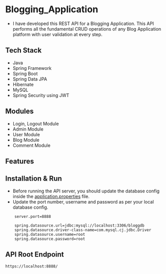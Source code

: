 # Blogging_Application

* I have developed this REST API for a Blogging Application. This API performs all the fundamental CRUD operations of any Blog Application platform with user validation at every step.

## Tech Stack

* Java
* Spring Framework
* Spring Boot
* Spring Data JPA
* Hibernate
* MySQL
* Spring Security using JWT

## Modules

* Login, Logout Module
* Admin Module
* User Module
* Blog Module
* Comment Module

## Features


## Installation & Run

* Before running the API server, you should update the database config inside the [application.properties](https://github.com/Lalitsingh28/Blogging_Application/tree/main/BloggingAppBackend/src/main/resources) file. 
* Update the port number, username and password as per your local database config.

```
    server.port=8888

    spring.datasource.url=jdbc:mysql://localhost:3306/bloggdb
    spring.datasource.driver-class-name=com.mysql.cj.jdbc.Driver
    spring.datasource.username=root
    spring.datasource.password=root

```

## API Root Endpoint

`https://localhost:8888/`

